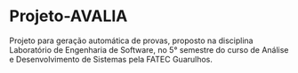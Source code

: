 # Projeto-AVALIA
Projeto para geração automática de provas, proposto na disciplina Laboratório de Engenharia de Software, no 5° semestre do curso de Análise e Desenvolvimento de Sistemas pela FATEC Guarulhos.
